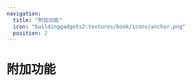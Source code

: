 ```yaml
---
navigation:
  title: "附加功能"
  icon: "buildinggadgets2:textures/book/icons/anchor.png"
  position: 2
---
```


# 附加功能

<SubPages />
